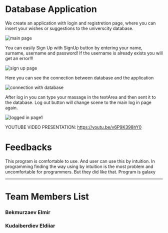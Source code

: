 # Database Application 
We create an application with login and registretion page, where you can insert your wishes or suggestions to the universcity database.

![main page](https://user-images.githubusercontent.com/73636880/148376107-2e1a5d94-b789-4e2e-ac3d-177dd3f8b895.PNG)

You can easily Sign Up with SignUp button by entering your name, surname, username and  password!
If the username is already exists you will get an error!!!

![sign up page](https://user-images.githubusercontent.com/73636880/148376496-140dfc80-d2da-4dd6-a727-d3e1e6cab657.PNG)

Here you can see the connection between database and the application

![connection with database](https://user-images.githubusercontent.com/73636880/148377503-39ea83d2-a8c9-4d0a-bd03-59fa7bb96287.PNG)

After log in you can type your massage in the textArea and then sent it to the database.
Log out button will change scene to the main log in page again.

![logged in page1](https://user-images.githubusercontent.com/73636880/148385204-c6823309-75bb-44fe-9e94-1646b006526c.PNG)

YOUTUBE VIDEO PRESENTATION:
https://youtu.be/v6P9K398hY0

# Feedbacks
This program is comfortable to use. And user can use this by intuition. In programming finding the way using by intuition is the most problem and uncomfortable for programmers. But they did like that. Program is galaxy
_____________________________________
# Team Members List
<h3>Bekmurzaev Elmir</h3>
<h3>Kudaiberdiev Eldiiar</h3>
